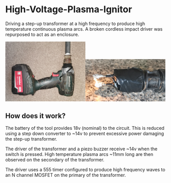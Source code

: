 # High-Voltage-Plasma-Ignitor
Driving a step-up transformer at a high frequency to produce high temperature continuous plasma arcs.
A broken cordless impact driver was repurposed to act as an enclosure.

<img src="image1.jpg" width="250"><img src="image3.png" width="250">

## How does it work?
The battery of the tool provides 18v (nominal) to the circuit.
This is reduced using a step down converter to ~14v to prevent
excessive power damaging the step-up transformer.

The driver of the transformer and a piezo buzzer receive ~14v when the switch
is pressed. High temperature plasma arcs ~11mm long are then observed on the 
secondary of the transformer.

The driver uses a 555 timer configured to produce high frequency waves to an
N channel MOSFET on the primary of the transformer.
